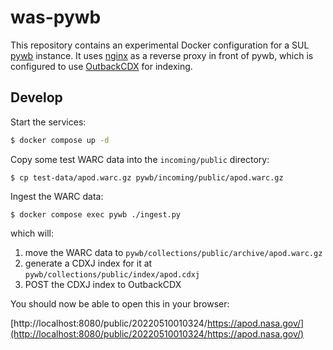 # was-pywb

This repository contains an experimental Docker configuration for a SUL [pywb] instance. It uses [nginx] as a reverse proxy in front of pywb, which is configured to use [OutbackCDX] for indexing. 

## Develop

Start the services:

```bash
$ docker compose up -d
```

Copy some test WARC data into the `incoming/public` directory:

```
$ cp test-data/apod.warc.gz pywb/incoming/public/apod.warc.gz
```

Ingest the WARC data:

```
$ docker compose exec pywb ./ingest.py
```

which will:

1. move the WARC data to `pywb/collections/public/archive/apod.warc.gz`
2. generate a CDXJ index for it at `pywb/collections/public/index/apod.cdxj`
3. POST the CDXJ index to OutbackCDX

You should now be able to open this in your browser:

[http://localhost:8080/public/20220510010324/https://apod.nasa.gov/](http://localhost:8080/public/20220510010324/https://apod.nasa.gov/)

[pywb]: https://pywb.readthedocs.io/
[OutbackCDX]: https://github.com/nla/outbackcdx
[nginx]: https://nginx.org/
